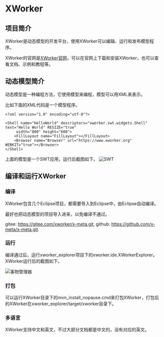 XWorker
============
## 项目简介
XWorker是动态模型的开发平台，使用XWorker可以编辑、运行和发布模型程序。

XWorker的官网是[XWorker官网](https://www.xworker.org)，可以在官网上下载和安装XWorker，也可以查看文档、示例和教程等。

## 动态模型简介
动态模型是一种编程方法，它使用模型来编程，模型可以用XML来表示。

比如下面的XML代码是一个模型程序。

```
<?xml version="1.0" encoding="utf-8"?>

<Shell name="HelloWorld" descriptors="xworker.swt.widgets.Shell" text="Hello World" RESIZE="true"
     width="800" height="600">
    <FillLayout name="FillLayout"></FillLayout>
    <Browser name="Browser" url="https://www.xworker.org" WEBKIT="true"></Browser>
</Shell>
```
上面的模型是一个SWT应用，运行后截图如下。
![SWT](https://images.gitee.com/uploads/images/2019/1217/164635_22cd7199_493262.png "SWT应用")

## 编译和运行XWorker
### 编译
XWorker包含几个Eclipse项目，都需要导入到Eclipse中，由Eclipse自动编译。

最好也把动态模型的项目导入进来，以免编译不通过。

gitee: https://gitee.com/xworker/x-meta.git, github: https://github.com/x-meta/x-meta.git.

### 运行
编译通过后，运行xworker_explorer项目下的xworker.ide.XWorkerExplorer。XWorker运行后的截图如下。

![事物管理器](http://git.oschina.net/uploads/images/2016/0623/192549_72e935b0_493262.png "模型管理器")

### 打包
可以运行XWorker目录下的mvn_install_nopause.cmd来打包XWorker，打包后的XWorker在xworker_explorer/target/xworker目录下。

### 多语言
XWorker支持中文和英文，不过大部分文档都是中文的，没有对应的英文。 
